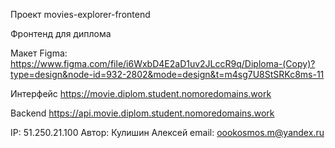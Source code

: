 
Проект movies-explorer-frontend

Фронтенд для диплома 


Макет Figma: https://www.figma.com/file/i6WxbD4E2aD1uv2JLccR9q/Diploma-(Copy)?type=design&node-id=932-2802&mode=design&t=m4sg7U8StSRKc8ms-11

Интерфейс https://movie.diplom.student.nomoredomains.work

Backend https://api.movie.diplom.student.nomoredomains.work

IP: 51.250.21.100 Автор: Кулишин Алексей email: oookosmos.m@yandex.ru